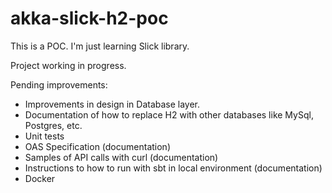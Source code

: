 # akka-slick-h2-poc

This is a POC.
I'm just learning Slick library.

Project working in progress.

Pending improvements:

- Improvements in design in Database layer.
- Documentation of how to replace H2 with other databases like MySql, Postgres, etc.
- Unit tests
- OAS Specification (documentation)
- Samples of API calls with curl (documentation)
- Instructions to how to run with sbt in local environment (documentation)
- Docker 
 